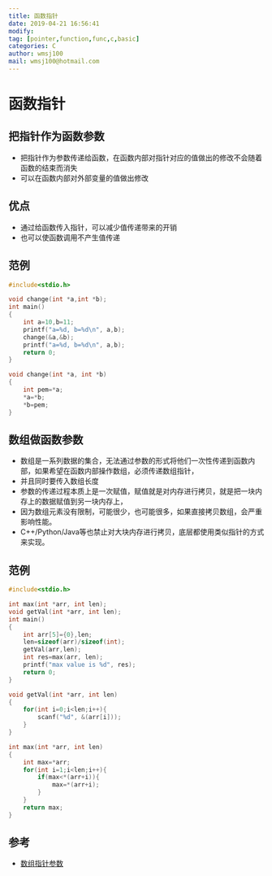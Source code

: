 ```yaml
---
title: 函数指针
date: 2019-04-21 16:56:41	
modify: 
tag: [pointer,function,func,c,basic]
categories: C
author: wmsj100
mail: wmsj100@hotmail.com
---
```


# 函数指针

## 把指针作为函数参数
- 把指针作为参数传递给函数，在函数内部对指针对应的值做出的修改不会随着函数的结束而消失
- 可以在函数内部对外部变量的值做出修改

## 优点
- 通过给函数传入指针，可以减少值传递带来的开销
- 也可以使函数调用不产生值传递

## 范例
```c
#include<stdio.h>

void change(int *a,int *b);
int main()
{
    int a=10,b=11;
    printf("a=%d, b=%d\n", a,b);
    change(&a,&b);
    printf("a=%d, b=%d\n", a,b);
    return 0;
}

void change(int *a, int *b)
{
    int pem=*a;
    *a=*b;
    *b=pem;
}
```

## 数组做函数参数
- 数组是一系列数据的集合，无法通过参数的形式将他们一次性传递到函数内部，如果希望在函数内部操作数组，必须传递数组指针，
- 并且同时要传入数组长度
- 参数的传递过程本质上是一次赋值，赋值就是对内存进行拷贝，就是把一块内存上的数据赋值到另一块内存上，
- 因为数组元素没有限制，可能很少，也可能很多，如果直接拷贝数组，会严重影响性能。
- C++/Python/Java等也禁止对大块内存进行拷贝，底层都使用类似指针的方式来实现。

## 范例
```c
#include<stdio.h>

int max(int *arr, int len);
void getVal(int *arr, int len);
int main()
{
    int arr[5]={0},len;
    len=sizeof(arr)/sizeof(int);
    getVal(arr,len);
    int res=max(arr, len);
    printf("max value is %d", res);
    return 0;
}

void getVal(int *arr, int len)
{
    for(int i=0;i<len;i++){
        scanf("%d", &(arr[i]));
    }
}

int max(int *arr, int len)
{
    int max=*arr;
    for(int i=1;i<len;i++){
        if(max<*(arr+i)){
            max=*(arr+i);
        }
    }
    return max;
}
```

## 参考
- [数组指针参数](http://c.biancheng.net/cpp/html/74.html)
